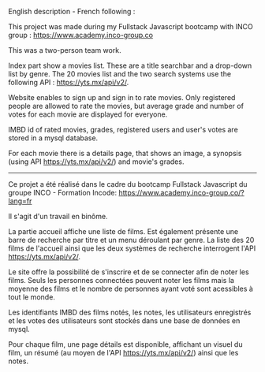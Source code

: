 English description - French following :


This project was made during my Fullstack Javascript bootcamp with INCO group :
https://www.academy.inco-group.co

This was a two-person team work.

Index part show a movies list.
These are a title searchbar and a drop-down list by genre.
The 20 movies list and the two search systems use the following API : https://yts.mx/api/v2/.

Website enables to sign up and sign in to rate movies.
Only registered people are allowed to rate the movies, but average grade and number of votes for each movie are displayed for everyone.

IMBD id of rated movies, grades, registered users and user's votes are stored in a mysql database.

For each movie there is a details page, that shows an image, a synopsis (using API https://yts.mx/api/v2/) and movie's grades.



-----------------------------------------------------------------------------------------------------------------------------------------------

Ce projet a été réalisé dans le cadre du bootcamp Fullstack Javascript du groupe INCO - Formation Incode:
https://www.academy.inco-group.co/?lang=fr

Il s'agit d'un travail en binôme.

La partie accueil affiche une liste de films.
Est également présente une barre de recherche par titre et un menu déroulant par genre.
La liste des 20 films de l'accueil ainsi que les deux systèmes de recherche interrogent l'API https://yts.mx/api/v2/.

Le site offre la possibilité de s'inscrire et de se connecter afin de noter les films.
Seuls les personnes connectées peuvent noter les films mais la moyenne des films et le nombre de personnes ayant voté sont acessibles à tout le monde.

Les identifiants IMBD des films notés, les notes, les utilisateurs enregistrés et les votes des utilisateurs sont stockés dans une base de données en mysql.

Pour chaque film, une page détails est disponible, affichant un visuel du film, un résumé (au moyen de l'API https://yts.mx/api/v2/) ainsi que les notes.